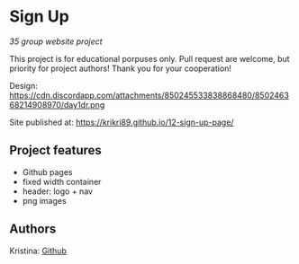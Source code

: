 # Sign Up 

_35 group website project_

This project is for educational porpuses only. Pull request are welcome, but priority for project authors! Thank you for your cooperation!

Design: https://cdn.discordapp.com/attachments/850245533838868480/850246368214908970/day1dr.png

Site published at: https://krikri89.github.io/12-sign-up-page/


## Project features

-   Github pages
-   fixed width container
-   header: logo + nav
-   png images

## Authors

Kristina: [Github](https://github.com/krikri89)